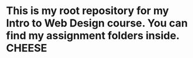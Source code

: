 # This is my root repository for my Intro to Web Design course. You can find my assignment folders inside. CHEESE
